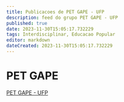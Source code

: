 ```yaml
---
title: Publicacoes de PET GAPE - UFP 
description: feed do grupo PET GAPE - UFP
published: true
date: 2023-11-30T15:05:17.732229
tags: Interdisciplinar, Educacao Popular
editor: markdown
dateCreated: 2023-11-30T15:05:17.732229
---
```


# PET GAPE
[PET GAPE - UFP](/grupo/184PETGAPEUFP)